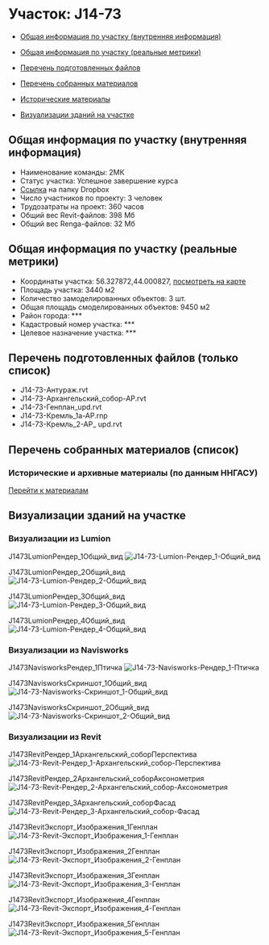 # Участок: J14-73

* [Общая информация по участку (внутренняя информация)](#Chapter1)

* [Общая информация по участку (реальные метрики)](#Chapter2)

* [Перечень подготовленных файлов](#Chapter3)

* [Перечень собранных материалов](#Chapter4)

* [Исторические материалы](#Chapter5)

* [Визуализации зданий на участке](#Chapter6)

## <a id="Chapter1"></a> Общая информация по участку (внутренняя информация)
+ Наименование команды: 2МК
+ Статус участка: Успешное завершение курса
+ [Ссылка](https://www.dropbox.com/sh/wvvgv1nw1iqred9/AABVvRFaJ1sEcZQLyK3MBUaAa/J14_73?dl=0) на папку Dropbox
+ Число участников по проекту: 3 человек
+ Трудозатраты на проект: 360 часов
+ Общий вес Revit-файлов: 398 Мб
+ Общий вес Renga-файлов: 32 Мб
## <a id="Chapter2"></a> Общая информация по участку (реальные метрики)
+ Координаты участка: 56.327872,44.000827, [посмотреть на карте](https://yandex.ru/maps/47/nizhny-novgorod/?ll=44.000827%2C56.327872&z=19)
+ Площадь участка: 3440 м2
+ Количество замоделированных объектов: 3 шт.
+ Общая площадь смоделированных объектов: 9450 м2
+ Район города: *** 
+ Кадастровый номер участка: *** 
+ Целевое назначение участка: *** 
## <a id="Chapter3"></a> Перечень подготовленных файлов (только список)
+ J14-73-Антураж.rvt
+ J14-73-Архангельский_собор-АР.rvt
+ J14-73-Генплан_upd.rvt
+ J14-73-Кремль_1а-АР.rnp
+ J14-73-Кремль_2-АР_ upd.rvt
## <a id="Chapter4"></a> Перечень собранных материалов (список)
### <a id="Chapter5"></a> Исторические и архивные материалы (по данным ННГАСУ)
[Перейти к материалам](/BuidingsInfo/882609c6-cac8-40f6-9b3b-14c886896ef8/About.md)
## <a id="Chapter6"></a> Визуализации зданий на участке
### Визуализации из Lumion
J1473LumionРендер_1Общий_вид
![J14-73-Lumion-Рендер_1-Общий_вид](/Images/J14_73/J14-73-Lumion-Рендер_1-Общий_вид_Compressed.jpg)

J1473LumionРендер_2Общий_вид
![J14-73-Lumion-Рендер_2-Общий_вид](/Images/J14_73/J14-73-Lumion-Рендер_2-Общий_вид_Compressed.jpg)

J1473LumionРендер_3Общий_вид
![J14-73-Lumion-Рендер_3-Общий_вид](/Images/J14_73/J14-73-Lumion-Рендер_3-Общий_вид_Compressed.jpg)

J1473LumionРендер_4Общий_вид
![J14-73-Lumion-Рендер_4-Общий_вид](/Images/J14_73/J14-73-Lumion-Рендер_4-Общий_вид_Compressed.jpg)

### Визуализации из Navisworks
J1473NavisworksРендер_1Птичка
![J14-73-Navisworks-Рендер_1-Птичка](/Images/J14_73/J14-73-Navisworks-Рендер_1-Птичка_Compressed.jpg)

J1473NavisworksСкриншот_1Общий_вид
![J14-73-Navisworks-Скриншот_1-Общий_вид](/Images/J14_73/J14-73-Navisworks-Скриншот_1-Общий_вид_Compressed.jpg)

J1473NavisworksСкриншот_2Общий_вид
![J14-73-Navisworks-Скриншот_2-Общий_вид](/Images/J14_73/J14-73-Navisworks-Скриншот_2-Общий_вид_Compressed.jpg)

### Визуализации из Revit
J1473RevitРендер_1Архангельский_соборПерспектива
![J14-73-Revit-Рендер_1-Архангельский_собор-Перспектива](/Images/J14_73/J14-73-Revit-Рендер_1-Архангельский_собор-Перспектива_Compressed.jpg)

J1473RevitРендер_2Архангельский_соборАксонометрия
![J14-73-Revit-Рендер_2-Архангельский_собор-Аксонометрия](/Images/J14_73/J14-73-Revit-Рендер_2-Архангельский_собор-Аксонометрия_Compressed.jpg)

J1473RevitРендер_3Архангельский_соборФасад
![J14-73-Revit-Рендер_3-Архангельский_собор-Фасад](/Images/J14_73/J14-73-Revit-Рендер_3-Архангельский_собор-Фасад_Compressed.jpg)

J1473RevitЭкспорт_Изображения_1Генплан
![J14-73-Revit-Экспорт_Изображения_1-Генплан](/Images/J14_73/J14-73-Revit-Экспорт_Изображения_1-Генплан_Compressed.jpg)

J1473RevitЭкспорт_Изображения_2Генплан
![J14-73-Revit-Экспорт_Изображения_2-Генплан](/Images/J14_73/J14-73-Revit-Экспорт_Изображения_2-Генплан_Compressed.jpg)

J1473RevitЭкспорт_Изображения_3Генплан
![J14-73-Revit-Экспорт_Изображения_3-Генплан](/Images/J14_73/J14-73-Revit-Экспорт_Изображения_3-Генплан_Compressed.jpg)

J1473RevitЭкспорт_Изображения_4Генплан
![J14-73-Revit-Экспорт_Изображения_4-Генплан](/Images/J14_73/J14-73-Revit-Экспорт_Изображения_4-Генплан_Compressed.jpg)

J1473RevitЭкспорт_Изображения_5Генплан
![J14-73-Revit-Экспорт_Изображения_5-Генплан](/Images/J14_73/J14-73-Revit-Экспорт_Изображения_5-Генплан_Compressed.jpg)

